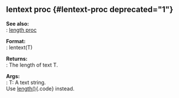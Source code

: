 ## lentext proc {#lentext-proc deprecated="1"}    
**See also:**    
:   [length proc](/proc/length)    
<!-- -->    
**Format:**    
:   lentext(T)    
<!-- -->    
**Returns:**    
:   The length of text T.    
<!-- -->    
**Args:**    
:   T: A text string.    
Use [length()](/proc/length){.code} instead.  